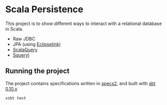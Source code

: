 # Scala Persistence

This project is to show different ways to interact with a relational database in Scala.

* Raw JDBC
* JPA (using [Eclipselink][eclipselink])
* [ScalaQuery][scalaquery]
* [Squeryl][squeryl]


## Running the project

The project contains specifications written in [specs2], and built with [sbt 0.10.x][sbt]

    xsbt test


[specs2]:http://specs2.org
[sbt]:https://github.com/harrah/xsbt/
[scalaquery]:http://scalaquery.org
[squeryl]:http://squeryl.org
[eclipselink]:http://www.eclipse.org/eclipselink/
